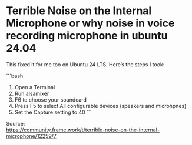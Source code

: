 # Terrible Noise on the Internal Microphone or why noise in voice recording microphone in ubuntu 24.04

This fixed it for me too on Ubuntu 24 LTS. Here’s the steps I took:

´´´bash
1. Open a Terminal
2. Run alsamixer
3. F6 to choose your soundcard
3. Press F5 to select All configurable devices (speakers and microhpnes)
4. Set the Capture setting to 40
´´´


Source:  
<https://community.frame.work/t/terrible-noise-on-the-internal-microphone/12259/7>